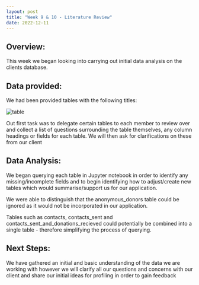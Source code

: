 ```yaml
---
layout: post
title: "Week 9 & 10 - Literature Review"
date: 2022-12-11
---
```


## Overview:

This week we began looking into carrying out initial data analysis on the clients database.

## Data provided:

We had been provided tables with the following titles:

![table](/Development-Blog/assets/Blog7/table.png)

Out first task was to delegate certain tables to each member to review over and collect a list of questions surrounding the table themselves, any column headings or fields for each table. We will then ask for clarifications on these from our client

## Data Analysis:

We began querying each table in Jupyter notebook in order to identify any missing/incomplete fields and to begin identifying how to adjust/create new tables which would summarise/support us for our application.

We were able to distinguish that the anonymous_donors table could be ignored as it would not be incorporated in our application.

Tables such as contacts, contacts_sent and contacts_sent_and_donations_recieved could potentially be combined into a single table - therefore simplifying the process of querying.

## Next Steps:

We have gathered an initial and basic understanding of the data we are working with however we will clarify all our questions and concerns with our client and share our initial ideas for profiling in order to gain feedback
